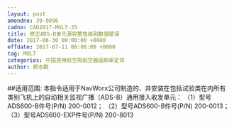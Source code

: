 ```yaml
---
layout: post
amendno: 39-9096
cadno: CAD2017-MULT-35
title: 修正ADS-B单元源完整性级别数值错误
date: 2017-06-30 00:00:00 +0800
effdate: 2017-07-11 00:00:00 +0800
tag: MULT
categories: 中国民用航空局航空器适航审定司
author: 郝志鹏
---
```


##适用范围:
本指令适用于NavWorx公司制造的、并安装在包括试验类在内所有类别飞机上的自动相关监视广播（ADS-B）通用接入收发单元：
（1）型号ADS600-B件号(P/N) 200-0012；
（2）型号ADS600-B件号(P/N) 200-0013；
（3）型号ADS600-EXP件号(P/N) 200-8013

